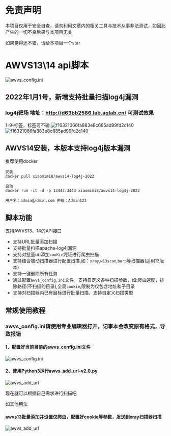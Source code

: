 # 免责声明
本项目仅用于安全自查，请勿利用文章内的相关工具与技术从事非法测试，如因此产生的一切不良后果与本项目无关


如果觉得还不错，请给本项目一个star

# AWVS13\14 api脚本
![awvs_config.ini](https://s4.ax1x.com/2022/01/01/T5TeoR.png)




## 2022年1月1号，新增支持批量扫描log4j漏洞

### log4j靶场 地址：http://d63bb2586.lab.aqlab.cn/  可测试效果



1-9-标签，标签可不输
![f16321066fa883e8c685ad99fd2c140](https://s4.ax1x.com/2022/01/01/T5T5XF.png)
![f16321066fa883e8c685ad99fd2c140](https://s4.ax1x.com/2022/01/01/T5HAa9.png)
## AWVS14安装，本版本支持log4j版本漏洞
推荐使用docker 
```
安装
docker pull xiaomimi8/awvs14-log4j-2022

启动
docker run -it -d -p 13443:3443 xiaomimi8/awvs14-log4j-2022

用户名：admin@admin.com 密码：Admin123 
```

## 脚本功能
支持AWVS13、14的API接口

* 支持URL批量添加扫描
* 支持批量扫描apache-log4j漏洞
* 支持对批量url添加`cooKie`凭证进行爬虫扫描
* 支持结合被动扫描器进行配置扫描,如：`xray`,`w13scan`,`burp`等扫描器(适用13版本)
* 支持一键删除所有任务
* 通过配置`awvs_config.ini`文件，支持自定义各种扫描参数，如:爬虫速度，排除路径(不扫描的目录),全局`cookie`,限制为仅包含地址和子目录
* 支持对扫描器内已有目标进行批量扫描，支持自定义扫描类型

## 常规使用教程

### awvs_config.ini请使用专业编辑器打开，记事本会改变原有格式，导致报错

#### 1、配置好当前目前的awvs_config.ini文件
![awvs_config.ini](https://github.com/test502git/awvs13_batch_py3/blob/master/add_log/config.png)


#### 2、使用Python3运行awvs_add_url-v2.0.py
![awvs_add_url](https://github.com/test502git/awvs13_batch_py3/blob/master/add_log/%E5%BE%AE%E4%BF%A1%E6%88%AA%E5%9B%BE_20200728190739.png)


现在就可以根据自己需求进行扫描吧

如其他用法
#### awvs13批量添加并设置仅爬虫，配置好cookie等参数，发送到xray扫描器扫描
![awvs_add_url](https://github.com/test502git/awvs13_batch_py3/blob/master/add_log/%E5%BE%AE%E4%BF%A1%E6%88%AA%E5%9B%BE_20200728204949.png)




